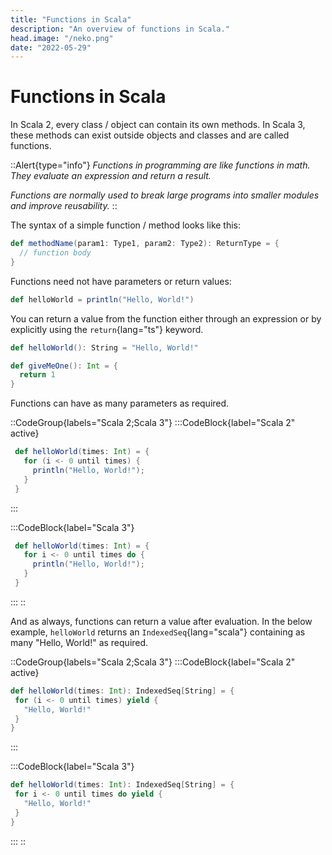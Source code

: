 ```yaml
---
title: "Functions in Scala"
description: "An overview of functions in Scala."
head.image: "/neko.png"
date: "2022-05-29"
---
```


# Functions in Scala

In Scala 2, every class / object can contain its own methods. In Scala 3, these methods can
exist outside objects and classes and are called functions.

::Alert{type="info"}
*Functions in programming are like functions in math. They evaluate an expression and return a result.*

*Functions are normally used to break large programs into smaller modules and improve reusability.*
::

The syntax of a simple function / method looks like this:

```scala
def methodName(param1: Type1, param2: Type2): ReturnType = {
  // function body
}
```

Functions need not have parameters or return values:

```scala
def helloWorld = println("Hello, World!")
```

You can return a value from the function either through an expression or by explicitly
using the `return`{lang="ts"} keyword.

```scala
def helloWorld(): String = "Hello, World!"
```

```scala
def giveMeOne(): Int = {
  return 1
}
```

Functions can have as many parameters as required.

::CodeGroup{labels="Scala 2;Scala 3"}
 :::CodeBlock{label="Scala 2" active}
 ```scala
  def helloWorld(times: Int) = {
    for (i <- 0 until times) {
      println("Hello, World!");
    }
  }
 ```
 :::

 :::CodeBlock{label="Scala 3"}
 ```scala
  def helloWorld(times: Int) = {
    for i <- 0 until times do {
      println("Hello, World!");
    }
  }
 ```
 :::
::

And as always, functions can return a value after evaluation.
In the below example, `helloWorld` returns an `IndexedSeq`{lang="scala"}
containing as many "Hello, World!" as required.

::CodeGroup{labels="Scala 2;Scala 3"}
 :::CodeBlock{label="Scala 2" active}
 ```scala
def helloWorld(times: Int): IndexedSeq[String] = {
  for (i <- 0 until times) yield {
    "Hello, World!"
  }
}
 ```
 :::

 :::CodeBlock{label="Scala 3"}
 ```scala
def helloWorld(times: Int): IndexedSeq[String] = {
  for i <- 0 until times do yield {
    "Hello, World!"
  }
}
 ```
 :::
::